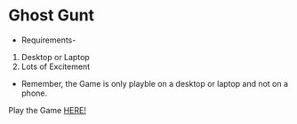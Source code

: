 # Ghost Gunt

* Requirements-
<ol>
	<li>Desktop or Laptop</li>
	<li>Lots of Excitement</li>
</ol>

* Remember, the Game is only playble on a desktop or laptop and not on a phone.
<p>Play the Game <a href="https://sarthakg043.github.io/ghostshoot">HERE!</a></p>